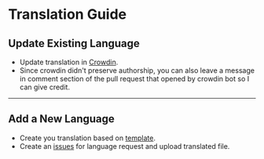 # Translation Guide

## Update Existing Language

- Update translation in [Crowdin](https://crowdin.com/project/TA_utl).
- Since crowdin didn't preserve authorship, you can also leave a message in comment section of the pull request that opened by crowdin bot so I can give credit.

---

## Add a New Language

- Create you translation based on [template](https://github.com/KOWX712/Tricky-Addon-Update-Target-List/blob/main/module/webui/locales/template.xml).
- Create an [issues](https://github.com/KOWX712/Tricky-Addon-Update-Target-List/issues/new/choose) for language request and upload translated file.
